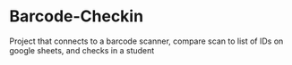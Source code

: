 # Barcode-Checkin
Project that connects to a barcode scanner, compare scan to list of IDs on google sheets, and checks in a student
